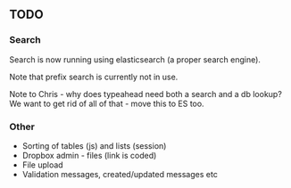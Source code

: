 ## TODO

### Search

Search is now running using elasticsearch (a proper search engine).

Note that prefix search is currently not in use.

Note to Chris - why does typeahead need both a search and a db lookup? We want to get rid of all of that - move this to ES too.

### Other

* Sorting of tables (js) and lists (session)
* Dropbox admin - files (link is coded)
* File upload
* Validation messages, created/updated messages etc